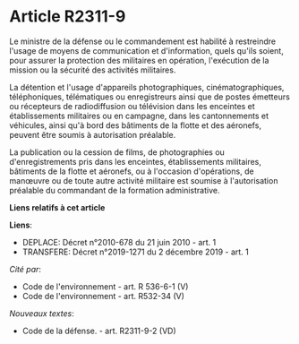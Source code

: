# Article R2311-9

Le ministre de la défense ou le commandement est habilité à restreindre l'usage de moyens de communication et d'information,
quels qu'ils soient, pour assurer la protection des militaires en opération, l'exécution de la mission ou la sécurité des
activités militaires.

La détention et l'usage d'appareils photographiques, cinématographiques, téléphoniques, télématiques ou enregistreurs ainsi
que de postes émetteurs ou récepteurs de radiodiffusion ou télévision dans les enceintes et établissements militaires ou en
campagne, dans les cantonnements et véhicules, ainsi qu'à bord des bâtiments de la flotte et des aéronefs, peuvent être
soumis à autorisation préalable.

La publication ou la cession de films, de photographies ou d'enregistrements pris dans les enceintes, établissements
militaires, bâtiments de la flotte et aéronefs, ou à l'occasion d'opérations, de manœuvre ou de toute autre activité
militaire est soumise à l'autorisation préalable du commandant de la formation administrative.

**Liens relatifs à cet article**

**Liens**:

  - DEPLACE: Décret n°2010-678 du 21 juin 2010 - art. 1
  - TRANSFERE: Décret n°2019-1271 du 2 décembre 2019 - art. 1

_Cité par_:

  - Code de l'environnement - art. R 536-6-1 (V)
  - Code de l'environnement - art. R532-34 (V)

_Nouveaux textes_:

  - Code de la défense. - art. R2311-9-2 (VD)
